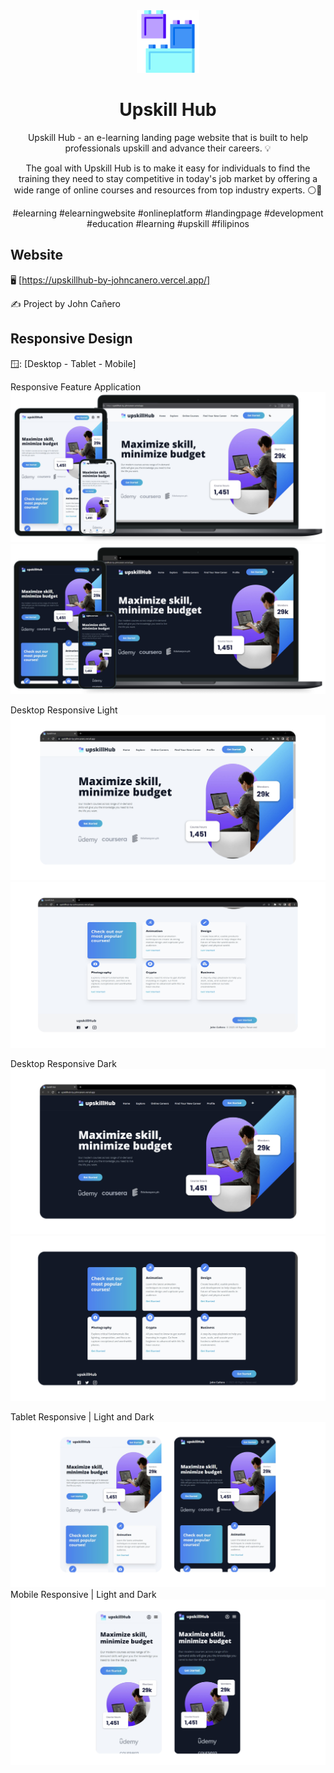 <!-- markdownlint-configure-file {
  "MD013": {
    "code_blocks": false,
    "tables": false
  },
  "MD033": false,
  "MD041": false
} -->
<div align="center">
  <a href="https://upskillhub-by-johncanero.vercel.app/" target="_blank">
    <img alt="upskill-hub_logo" height="100" src="./public/images/upskillHubIcon.png"/>
  </a>
</div>

<div align="center">

# Upskill Hub

Upskill Hub - an e-learning landing page website that is built to help
professionals upskill and advance their careers. 💡

The goal with Upskill Hub is to make it easy for individuals to find the training
they need to stay competitive in today's job market by offering a wide range of
online courses and resources from top industry experts. ⚪🔵

#elearning #elearningwebsite #onlineplatform #landingpage #development #education #learning #upskill #filipinos

</div>

## Website

🖥️ [https://upskillhub-by-johncanero.vercel.app/]

✍️ Project by John Cañero

## Responsive Design

🪟: [Desktop - Tablet - Mobile]

Responsive Feature Application
![Responsive Feature - Upskill Hub Website](./public/images/responsive/upSkillHubFeature.png)
![Responsive Feature - Upskill Hub Website](./public/images/responsive/upskillHubApplicationDark.png)

Desktop Responsive Light
![Desktop View - Upskill Hub Website](./public/images/responsive/upskillHubDesktop.jpg)
![Desktop View - Upskill Hub Website](./public/images/responsive/upskillHubDesktop2.jpg)

Desktop Responsive Dark 
![Desktop View - Upskill Hub Website](./public/images/responsive/upskillHubDesktop3.jpg)
![Desktop View - Upskill Hub Website](./public/images/responsive/upskillHubDesktop4.1.jpg)

Tablet Responsive | Light and Dark
![Tablet View - Upskill Hub Website](./public/images/responsive/upskillHubTablet.jpg)
Mobile Responsive | Light and Dark
![Mobile View - Upskill Hub Website](./public/images/responsive/upskillHubMobile.jpg)
